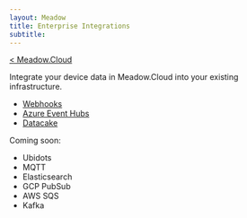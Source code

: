```yaml
---
layout: Meadow
title: Enterprise Integrations
subtitle: 
---
```

[< Meadow.Cloud](../)  

Integrate your device data in Meadow.Cloud into your existing infrastructure.  

* [Webhooks](Webhooks/index.md)
* [Azure Event Hubs](AzureEventHubs/index.md)
* [Datacake](Datacake/index.md)

Coming soon:
* Ubidots
* MQTT
* Elasticsearch
* GCP PubSub
* AWS SQS
* Kafka
